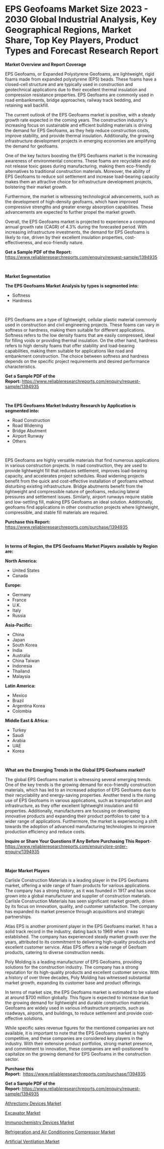 <p><h1>EPS Geofoams Market Size 2023 - 2030 Global Industrial Analysis, Key Geographical Regions, Market Share, Top Key Players, Product Types and Forecast Research Report</h1></p><p><strong>Market Overview and Report Coverage</strong></p>
<p><p>EPS Geofoams, or Expanded Polystyrene Geofoams, are lightweight, rigid foams made from expanded polystyrene (EPS) beads. These foams have a closed-cell structure and are typically used in construction and geotechnical applications due to their excellent thermal insulation and compression resistance properties. EPS Geofoams are commonly used in road embankments, bridge approaches, railway track bedding, and retaining wall backfill.</p><p>The current outlook of the EPS Geofoams market is positive, with a steady growth rate expected in the coming years. The construction industry's increasing focus on sustainable and efficient building materials is driving the demand for EPS Geofoams, as they help reduce construction costs, improve stability, and provide thermal insulation. Additionally, the growing infrastructure development projects in emerging economies are amplifying the demand for geofoams.</p><p>One of the key factors boosting the EPS Geofoams market is the increasing awareness of environmental concerns. These foams are recyclable and do not release toxic gases during manufacturing, making them eco-friendly alternatives to traditional construction materials. Moreover, the ability of EPS Geofoams to reduce soil settlement and increase load-bearing capacity makes them an attractive choice for infrastructure development projects, bolstering their market growth.</p><p>Furthermore, the market is witnessing technological advancements, such as the development of high-density geofoams, which have improved compressive strengths and greater energy absorption capabilities. These advancements are expected to further propel the market growth.</p><p>Overall, the EPS Geofoams market is projected to experience a compound annual growth rate (CAGR) of 4.3% during the forecasted period. With increasing infrastructure investments, the demand for EPS Geofoams is likely to rise, driven by their excellent insulation properties, cost-effectiveness, and eco-friendly nature.</p></p>
<p><strong>Get a Sample PDF of the Report:</strong> <a href="https://www.reliableresearchreports.com/enquiry/request-sample/1394935">https://www.reliableresearchreports.com/enquiry/request-sample/1394935</a></p>
<p>&nbsp;</p>
<p><strong>Market Segmentation</strong></p>
<p><strong>The EPS Geofoams Market Analysis by types is segmented into:</strong></p>
<p><ul><li>Softness</li><li>Hardness</li></ul></p>
<p>&nbsp;</p>
<p><p>EPS Geofoams are a type of lightweight, cellular plastic material commonly used in construction and civil engineering projects. These foams can vary in softness or hardness, making them suitable for different applications. Softness refers to the low density foams that are easily compressed, ideal for filling voids or providing thermal insulation. On the other hand, hardness refers to high density foams that offer stability and load-bearing capabilities, making them suitable for applications like road and embankment construction. The choice between softness and hardness depends on the specific project requirements and desired performance characteristics.</p></p>
<p><strong>Get a Sample PDF of the Report:</strong>&nbsp;<a href="https://www.reliableresearchreports.com/enquiry/request-sample/1394935">https://www.reliableresearchreports.com/enquiry/request-sample/1394935</a></p>
<p>&nbsp;</p>
<p><strong>The EPS Geofoams Market Industry Research by Application is segmented into:</strong></p>
<p><ul><li>Road Construction</li><li>Road Widening</li><li>Bridge Abutment</li><li>Airport Runway</li><li>Others</li></ul></p>
<p>&nbsp;</p>
<p><p>EPS Geofoams are highly versatile materials that find numerous applications in various construction projects. In road construction, they are used to provide lightweight fill that reduces settlement, improves load-bearing capacity, and accelerates project schedules. Road widening projects benefit from the quick and cost-effective installation of geofoams without disturbing existing infrastructure. Bridge abutments benefit from the lightweight and compressible nature of geofoams, reducing lateral pressures and settlement issues. Similarly, airport runways require stable and low-settling fill, making EPS Geofoams an ideal solution. Additionally, geofoams find applications in other construction projects where lightweight, compressible, and stable fill materials are required.</p></p>
<p><strong>Purchase this Report:</strong>&nbsp; <a href="https://www.reliableresearchreports.com/purchase/1394935">https://www.reliableresearchreports.com/purchase/1394935</a></p>
<p>&nbsp;</p>
<p><strong>In terms of Region, the EPS Geofoams Market Players available by Region are:</strong></p>
<p>
    <p> <strong> North America: </strong>
        <ul>
            <li>United States</li>
            <li>Canada</li>
        </ul>
        </p> 
    <p> <strong> Europe: </strong>
        <ul>
            <li>Germany</li>
            <li>France</li>
            <li>U.K.</li>
            <li>Italy</li>
            <li>Russia</li>
        </ul>
        </p> 
    <p> <strong> Asia-Pacific: </strong>
        <ul>
            <li>China</li>
            <li>Japan</li>
            <li>South Korea</li>
            <li>India</li>
            <li>Australia</li>
            <li>China Taiwan</li>
            <li>Indonesia</li>
            <li>Thailand</li>
            <li>Malaysia</li>
        </ul>
        </p> 
    <p> <strong> Latin America: </strong>
        <ul>
            <li>Mexico</li>
            <li>Brazil</li>
            <li>Argentina Korea</li>
            <li>Colombia</li>
        </ul>
        </p> 
    <p> <strong> Middle East & Africa: </strong>
        <ul>
            <li>Turkey</li>
            <li>Saudi</li>
            <li>Arabia</li>
            <li>UAE</li>
            <li>Korea</li>
        </ul>
    </p>
    </p>
<p>&nbsp;</p>
<p><strong>What are the Emerging Trends in the Global EPS Geofoams market?</strong></p>
<p><p>The global EPS Geofoams market is witnessing several emerging trends. One of the key trends is the growing demand for eco-friendly construction materials, which has led to an increased adoption of EPS Geofoams due to their recyclability and energy-saving properties. Another trend is the rising use of EPS Geofoams in various applications, such as transportation and infrastructure, as they offer excellent lightweight insulation and fill properties. Additionally, manufacturers are focusing on developing innovative products and expanding their product portfolios to cater to a wider range of applications. Furthermore, the market is experiencing a shift towards the adoption of advanced manufacturing technologies to improve production efficiency and reduce costs.</p></p>
<p><strong>Inquire or Share Your Questions If Any Before Purchasing This Report</strong>- <a href="https://www.reliableresearchreports.com/enquiry/pre-order-enquiry/1394935">https://www.reliableresearchreports.com/enquiry/pre-order-enquiry/1394935</a></p>
<p>&nbsp;</p>
<p><strong>Major Market Players</strong></p>
<p><p>Carlisle Construction Materials is a leading player in the EPS Geofoams market, offering a wide range of foam products for various applications. The company has a strong history, as it was founded in 1917 and has since grown into a global manufacturer and supplier of construction materials. Carlisle Construction Materials has seen significant market growth, driven by its focus on innovation, quality, and customer satisfaction. The company has expanded its market presence through acquisitions and strategic partnerships.</p><p>Atlas EPS is another prominent player in the EPS Geofoams market. It has a solid track record in the industry, dating back to 1969 when it was established. The company has experienced steady market growth over the years, attributed to its commitment to delivering high-quality products and excellent customer service. Atlas EPS offers a wide range of Geofoam products, catering to diverse construction needs.</p><p>Poly Molding is a leading manufacturer of EPS Geofoams, providing solutions for the construction industry. The company has a strong reputation for its high-quality products and excellent customer service. With a history of over three decades, Poly Molding has witnessed substantial market growth, expanding its customer base and product offerings.</p><p>In terms of market size, the EPS Geofoams market is estimated to be valued at around $700 million globally. This figure is expected to increase due to the growing demand for lightweight and durable construction materials. Geofoams are widely used in various infrastructure projects, such as roadways, airports, and buildings, to reduce settlement and provide cost-effective solutions.</p><p>While specific sales revenue figures for the mentioned companies are not available, it is important to note that the EPS Geofoams market is highly competitive, and these companies are considered key players in the industry. With their extensive product portfolios, strong market presence, and commitment to innovation, these companies are well-positioned to capitalize on the growing demand for EPS Geofoams in the construction sector.</p></p>
<p><strong>Purchase this Report:</strong>&nbsp;&nbsp;<a href="https://www.reliableresearchreports.com/purchase/1394935">https://www.reliableresearchreports.com/purchase/1394935</a></p>
<p></p>
<p><strong>Get a Sample PDF of the Report:</strong>&nbsp;<a href="https://www.reliableresearchreports.com/enquiry/request-sample/1394935">https://www.reliableresearchreports.com/enquiry/request-sample/1394935</a></p>
<p><p><a href="https://github.com/ChiragRP21/Market-Research-Report-List-1/blob/main/athrectomy-devices-market.md">Athrectomy Devices Market</a></p><p><a href="https://www.linkedin.com/pulse/excavator-market-size-share-global-analysis-report-2023-0jnte/">Excavator Market</a></p><p><a href="https://github.com/Chiragrp22/Market-Research-Report-List-1/blob/main/immunochemistry-devices-market.md">Immunochemistry Devices Market</a></p><p><a href="https://www.linkedin.com/pulse/refrigeration-air-conditioning-compressor-market-size-2023-jhfhe/">Refrigeration and Air Conditioning Compressor Market</a></p><p><a href="https://medium.com/@germanwolff65/artificial-ventilation-market-size-cagr-trends-2024-2030-83001c6e6a5b">Artificial Ventilation Market</a></p></p>